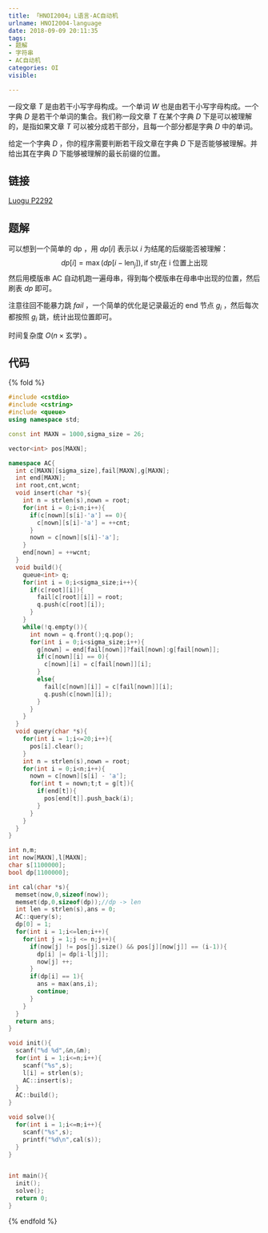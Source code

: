 ```yaml
---
title: 「HNOI2004」L语言-AC自动机
urlname: HNOI2004-language
date: 2018-09-09 20:11:35
tags:
- 题解
- 字符串
- AC自动机
categories: OI
visible:

---
```


一段文章 $T$ 是由若干小写字母构成。一个单词 $W$ 也是由若干小写字母构成。一个字典 $D$ 是若干个单词的集合。我们称一段文章 $T$ 在某个字典 $D$ 下是可以被理解的，是指如果文章 $T$ 可以被分成若干部分，且每一个部分都是字典 $D$ 中的单词。

给定一个字典 $D$ ，你的程序需要判断若干段文章在字典 $D$ 下是否能够被理解。并给出其在字典 $D$ 下能够被理解的最长前缀的位置。

<!-- more -->

## 链接

[Luogu P2292](https://www.luogu.org/problemnew/show/P2292)

## 题解

可以想到一个简单的 $\text{dp}$  ，用 $dp[i]$ 表示以 $i$ 为结尾的后缀能否被理解：
$$
dp[i] = \max(dp[i-\text{len}_j]) ,\text{if} \; \text{str}_j \text{在 i 位置上出现}
$$
然后用模版串 $\text{AC}$ 自动机跑一遍母串，得到每个模版串在母串中出现的位置，然后刷表 $dp$ 即可。

注意往回不能暴力跳 $fail$ ，一个简单的优化是记录最近的 $\text{end}$ 节点 $g_i$ ，然后每次都按照 $g_i$ 跳，统计出现位置即可。

时间复杂度 $O(n \times \text{玄学})$ 。

## 代码

{% fold %}

```cpp
#include <cstdio>
#include <cstring>
#include <queue>
using namespace std;

const int MAXN = 1000,sigma_size = 26;

vector<int> pos[MAXN];

namespace AC{
  int c[MAXN][sigma_size],fail[MAXN],g[MAXN];
  int end[MAXN];
  int root,cnt,wcnt;
  void insert(char *s){
    int n = strlen(s),nown = root;
    for(int i = 0;i<n;i++){
      if(c[nown][s[i]-'a'] == 0){
        c[nown][s[i]-'a'] = ++cnt;
      }
      nown = c[nown][s[i]-'a'];
    }
    end[nown] = ++wcnt;
  }
  void build(){
    queue<int> q;
    for(int i = 0;i<sigma_size;i++){
      if(c[root][i]){
        fail[c[root][i]] = root;
        q.push(c[root][i]);
      }
    }
    while(!q.empty()){
      int nown = q.front();q.pop();
      for(int i = 0;i<sigma_size;i++){
        g[nown] = end[fail[nown]]?fail[nown]:g[fail[nown]];
        if(c[nown][i] == 0){
          c[nown][i] = c[fail[nown]][i];
        }
        else{
          fail[c[nown][i]] = c[fail[nown]][i];
          q.push(c[nown][i]);
        }
      }
    }
  }
  void query(char *s){
    for(int i = 1;i<=20;i++){
      pos[i].clear();
    }
    int n = strlen(s),nown = root;
    for(int i = 0;i<n;i++){
      nown = c[nown][s[i] - 'a'];
      for(int t = nown;t;t = g[t]){
        if(end[t]){
          pos[end[t]].push_back(i);
        }
      }
    }
  }
}

int n,m;
int now[MAXN],l[MAXN];
char s[1100000];
bool dp[1100000];

int cal(char *s){
  memset(now,0,sizeof(now));
  memset(dp,0,sizeof(dp));//dp -> len
  int len = strlen(s),ans = 0;
  AC::query(s);
  dp[0] = 1;
  for(int i = 1;i<=len;i++){
    for(int j = 1;j <= n;j++){
      if(now[j] != pos[j].size() && pos[j][now[j]] == (i-1)){
        dp[i] |= dp[i-l[j]];
        now[j] ++;
      }
      if(dp[i] == 1){
        ans = max(ans,i);
        continue;
      }
    }
  }
  return ans;
}

void init(){
  scanf("%d %d",&n,&m);
  for(int i = 1;i<=n;i++){
    scanf("%s",s);
    l[i] = strlen(s);
    AC::insert(s);
  }
  AC::build();
}

void solve(){
  for(int i = 1;i<=m;i++){
    scanf("%s",s);
    printf("%d\n",cal(s));
  }
}


int main(){
  init();
  solve();
  return 0;
}
```



{% endfold %}